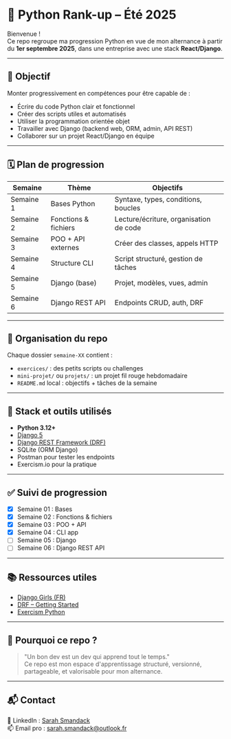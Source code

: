 # 🚀 Python Rank-up – Été 2025

Bienvenue !  
Ce repo regroupe ma progression Python en vue de mon alternance à partir du **1er septembre 2025**, dans une entreprise avec une stack **React/Django**.

---

## 🎯 Objectif

Monter progressivement en compétences pour être capable de :
- Écrire du code Python clair et fonctionnel
- Créer des scripts utiles et automatisés
- Utiliser la programmation orientée objet
- Travailler avec Django (backend web, ORM, admin, API REST)
- Collaborer sur un projet React/Django en équipe

---

## 🗓️ Plan de progression

| Semaine | Thème | Objectifs |
|--------|-------|-----------|
| Semaine 1 | Bases Python | Syntaxe, types, conditions, boucles |
| Semaine 2 | Fonctions & fichiers | Lecture/écriture, organisation de code |
| Semaine 3 | POO + API externes | Créer des classes, appels HTTP |
| Semaine 4 | Structure CLI | Script structuré, gestion de tâches |
| Semaine 5 | Django (base) | Projet, modèles, vues, admin |
| Semaine 6 | Django REST API | Endpoints CRUD, auth, DRF

---

## 📁 Organisation du repo

Chaque dossier `semaine-XX` contient :
- `exercices/` : des petits scripts ou challenges
- `mini-projet/` ou `projets/` : un projet fil rouge hebdomadaire
- `README.md` local : objectifs + tâches de la semaine

---

## 🧰 Stack et outils utilisés

- **Python 3.12+**
- [Django 5](https://docs.djangoproject.com/fr/5.0/)
- [Django REST Framework (DRF)](https://www.django-rest-framework.org/)
- SQLite (ORM Django)
- Postman pour tester les endpoints
- Exercism.io pour la pratique

---

## ✅ Suivi de progression

- [X] Semaine 01 : Bases
- [X] Semaine 02 : Fonctions & fichiers
- [X] Semaine 03 : POO + API
- [X] Semaine 04 : CLI app
- [ ] Semaine 05 : Django
- [ ] Semaine 06 : Django REST API

---

## 📚 Ressources utiles

- [Django Girls (FR)](https://tutorial.djangogirls.org/fr/)
- [DRF – Getting Started](https://www.django-rest-framework.org/tutorial/quickstart/)
- [Exercism Python](https://exercism.io/tracks/python)

---

## 🧠 Pourquoi ce repo ?

> "Un bon dev est un dev qui apprend tout le temps."  
Ce repo est mon espace d'apprentissage structuré, versionné, partageable, et valorisable pour mon alternance.

---

## 📬 Contact

💼 LinkedIn : [Sarah Smandack](https://www.linkedin.com/in/sarah-smandack)  
📫 Email pro : sarah.smandack@outlook.fr 